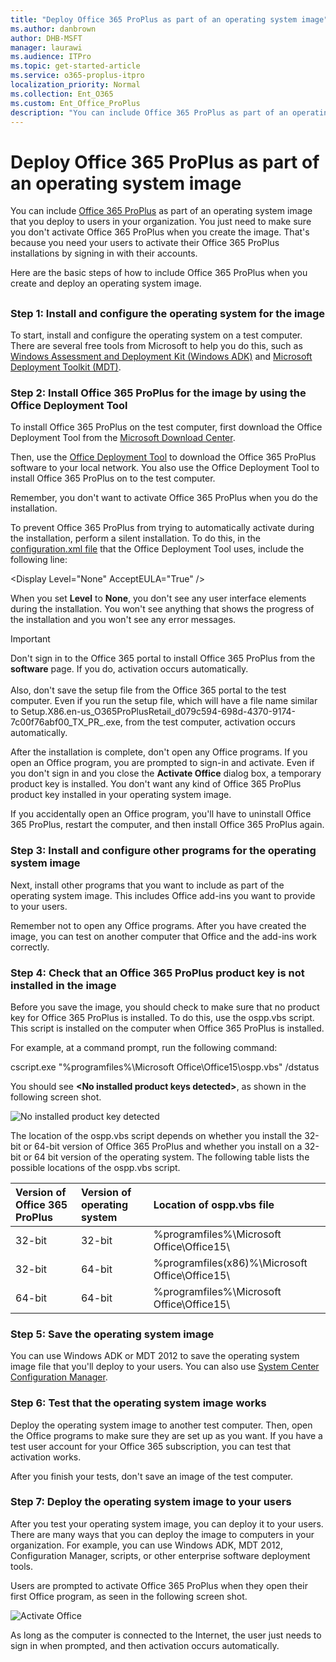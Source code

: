 ```yaml
---
title: "Deploy Office 365 ProPlus as part of an operating system image"
ms.author: danbrown
author: DHB-MSFT
manager: laurawi
ms.audience: ITPro
ms.topic: get-started-article
ms.service: o365-proplus-itpro
localization_priority: Normal
ms.collection: Ent_O365
ms.custom: Ent_Office_ProPlus
description: "You can include Office 365 ProPlus as part of an operating system image that you deploy to users in your organization. You just need to make sure you don't activate Office 365 ProPlus when you create the image. That's because you need your users to activate their Office 365 ProPlus installations by signing in with their accounts."
---
```


# Deploy Office 365 ProPlus as part of an operating system image

You can include [Office 365 ProPlus](about-office-365-proplus-in-the-enterprise.md) as part of an operating system image that you deploy to users in your organization. You just need to make sure you don't activate Office 365 ProPlus when you create the image. That's because you need your users to activate their Office 365 ProPlus installations by signing in with their accounts. 
  
Here are the basic steps of how to include Office 365 ProPlus when you create and deploy an operating system image.
  
## 
<a name="Steps"> </a>

### Step 1: Install and configure the operating system for the image
<a name="Step1"> </a>

To start, install and configure the operating system on a test computer. There are several free tools from Microsoft to help you do this, such as [Windows Assessment and Deployment Kit (Windows ADK)](https://go.microsoft.com/fwlink/p/?LinkID=312996) and [Microsoft Deployment Toolkit (MDT)](https://go.microsoft.com/fwlink/p/?LinkID=268150). 
  
### Step 2: Install Office 365 ProPlus for the image by using the Office Deployment Tool
<a name="Step2"> </a>

To install Office 365 ProPlus on the test computer, first download the Office Deployment Tool from the [Microsoft Download Center](https://go.microsoft.com/fwlink/p/?LinkID=626065).
  
Then, use the [Office Deployment Tool](overview-of-the-office-2016-deployment-tool.md) to download the Office 365 ProPlus software to your local network. You also use the Office Deployment Tool to install Office 365 ProPlus on to the test computer.
  
Remember, you don't want to activate Office 365 ProPlus when you do the installation.
  
To prevent Office 365 ProPlus from trying to automatically activate during the installation, perform a silent installation. To do this, in the [configuration.xml file](configuration-options-for-the-office-2016-deployment-tool.md) that the Office Deployment Tool uses, include the following line:
  
 \<Display Level="None" AcceptEULA="True" /\>
  
When you set **Level** to **None**, you don't see any user interface elements during the installation. You won't see anything that shows the progress of the installation and you won't see any error messages.
  
> [!IMPORTANT]
> Don't sign in to the Office 365 portal to install Office 365 ProPlus from the **software** page. If you do, activation occurs automatically.<br/><br/> Also, don't save the setup file from the Office 365 portal to the test computer. Even if you run the setup file, which will have a file name similar to Setup.X86.en-us_O365ProPlusRetail_d079c594-698d-4370-9174-7c00f76abf00_TX_PR_.exe, from the test computer, activation occurs automatically. 
  
After the installation is complete, don't open any Office programs. If you open an Office program, you are prompted to sign-in and activate. Even if you don't sign in and you close the **Activate Office** dialog box, a temporary product key is installed. You don't want any kind of Office 365 ProPlus product key installed in your operating system image.
  
If you accidentally open an Office program, you'll have to uninstall Office 365 ProPlus, restart the computer, and then install Office 365 ProPlus again.
  
### Step 3: Install and configure other programs for the operating system image
<a name="Step3"> </a>

Next, install other programs that you want to include as part of the operating system image. This includes Office add-ins you want to provide to your users.
  
Remember not to open any Office programs. After you have created the image, you can test on another computer that Office and the add-ins work correctly.
  
### Step 4: Check that an Office 365 ProPlus product key is not installed in the image
<a name="Step4"> </a>

Before you save the image, you should check to make sure that no product key for Office 365 ProPlus is installed. To do this, use the ospp.vbs script. This script is installed on the computer when Office 365 ProPlus is installed.
  
For example, at a command prompt, run the following command:
  
 cscript.exe "%programfiles%\\Microsoft Office\\Office15\\ospp.vbs" /dstatus
  
You should see **\<No installed product keys detected\>**, as shown in the following screen shot.
  
![No installed product key detected](images/aa1e234d-c2d1-471f-bf7f-9b11adc8b4b4.jpg)
  
The location of the ospp.vbs script depends on whether you install the 32-bit or 64-bit version of Office 365 ProPlus and whether you install on a 32-bit or 64 bit version of the operating system. The following table lists the possible locations of the ospp.vbs script.
  
|**Version of Office 365 ProPlus**|**Version of operating system**|**Location of ospp.vbs file**|
|:-----|:-----|:-----|
|32-bit  <br/> |32-bit  <br/> |%programfiles%\\Microsoft Office\\Office15\\  <br/> |
|32-bit  <br/> |64-bit  <br/> |%programfiles(x86)%\\Microsoft Office\\Office15\\  <br/> |
|64-bit  <br/> |64-bit  <br/> |%programfiles%\\Microsoft Office\\Office15\\  <br/> |
   
### Step 5: Save the operating system image
<a name="Step5"> </a>

You can use Windows ADK or MDT 2012 to save the operating system image file that you'll deploy to your users. You can also use [System Center Configuration Manager](https://go.microsoft.com/fwlink/p/?LinkID=312997).
  
### Step 6: Test that the operating system image works
<a name="Step6"> </a>

Deploy the operating system image to another test computer. Then, open the Office programs to make sure they are set up as you want. If you have a test user account for your Office 365 subscription, you can test that activation works.
  
After you finish your tests, don't save an image of the test computer.
  
### Step 7: Deploy the operating system image to your users
<a name="Step7"> </a>

After you test your operating system image, you can deploy it to your users. There are many ways that you can deploy the image to computers in your organization. For example, you can use Windows ADK, MDT 2012, Configuration Manager, scripts, or other enterprise software deployment tools.
  
Users are prompted to activate Office 365 ProPlus when they open their first Office program, as seen in the following screen shot.
  
![Activate Office](images/9cb7eef4-0ce6-428a-8f96-890e5237d17a.png)
  
As long as the computer is connected to the Internet, the user just needs to sign in when prompted, and then activation occurs automatically.
  

